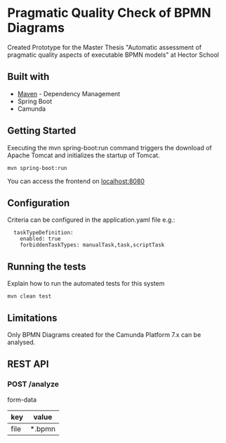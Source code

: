 # Pragmatic Quality Check of BPMN Diagrams

Created Prototype for the Master Thesis "Automatic assessment of pragmatic quality
aspects of executable BPMN models" at Hector School

## Built with
- [Maven](https://maven.apache.org/) - Dependency Management
- Spring Boot
- Camunda

## Getting Started

Executing the mvn spring-boot:run command triggers the download of Apache Tomcat and initializes the startup of Tomcat.

```
mvn spring-boot:run
```

You can access the frontend on [localhost:8080](localhost:8080)

## Configuration

Criteria can be configured in the application.yaml file e.g.:

```
  taskTypeDefinition:
    enabled: true
    forbiddenTaskTypes: manualTask,task,scriptTask
```

## Running the tests

Explain how to run the automated tests for this system

```
mvn clean test
```

## Limitations

Only BPMN Diagrams created for the Camunda Platform 7.x can be analysed.

## REST API

### POST /analyze

form-data

| key  | value  |
|------|--------|
| file | *.bpmn |

